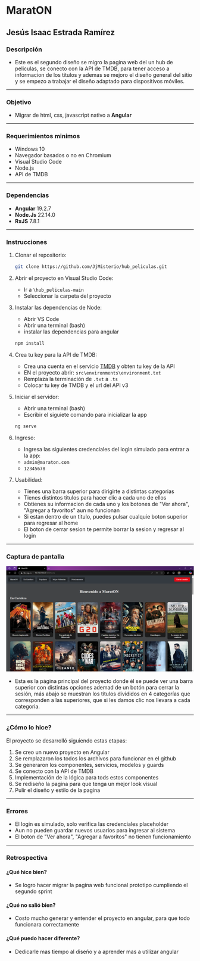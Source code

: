 # MaratON
## Jesús Isaac Estrada Ramírez

### Descripción
- Este es el segundo diseño se migro la pagina web del un hub de peliculas, se conecto con la API de TMDB, para tener acceso a informacion de los titulos y ademas se mejoro el diseño general del sitio y se empezo a trabajar el diseño adaptado para dispositivos móviles.
---
### Objetivo
- Migrar de html, css, javascript nativo a **Angular**
---
### Requerimientos minimos
- Windows 10
- Navegador basados o no en Chromium
- Visual Studio Code
- Node.js
- API de TMDB
---
### Dependencias
- **Angular** 19.2.7
- **Node.Js** 22.14.0
- **RxJS**    7.8.1
---
### Instrucciones
1. Clonar el repositorio:
   ```bash
   git clone https://github.com/JjMisterio/hub_peliculas.git
   ```

2. Abrir el proyecto en Visual Studio Code:
   - Ir a `\hub_peliculas-main`
   - Seleccionar la carpeta del proyecto

3. Instalar las dependencias de Node:
   - Abrir VS Code
   - Abrir una terminal (bash)
   - instalar las dependencias para angular
   ```bash
   npm install
   ```

4. Crea tu key para la API de TMDB:
   - Crea una cuenta en el servicio [TMDB](https://developer.themoviedb.org/reference/intro/getting-started) y obten tu key de la API
   - EN el proyecto abrir: `src\environments\environment.txt`
   - Remplaza la terminación de `.txt` a `.ts`
   - Colocar tu key de TMDB y el url del API v3

5. Iniciar el servidor:
   - Abrir una terminal (bash)
   - Escribir el siguiete comando para inicializar la app
   ```bash
   ng serve
   ```

6. Ingreso:
   - Ingresa las siguientes credenciales del login simulado para entrar a la app:
   - `admin@maraton.com`
   - `12345678`

7. Usabilidad:
   - Tienes una barra superior para dirigirte a distintas categorias
   - Tienes distintos titulos para hacer clic a cada uno de ellos
   - Obtienes su informacion de cada uno y los botones de "Ver ahora", "Agregar a favoritos" aun no funcionan
   - Si estan dentro de un titulo, puedes pulsar cualquie boton superior para regresar al home
   - El boton de cerrar sesion te permite borrar la sesion y regresar al login
---
### Captura de pantalla
![alt text](/assets/sprint02-01.png "Home: Pagina principal")
- Esta es la página principal del proyecto donde él se puede ver una barra superior con distintas opciones ademad de un botón para cerrar la sesión, más abajo se muestran los títulos divididos en 4 categorías que corresponden a las superiores, que si les damos clic nos llevara a cada categoria.
---
### ¿Cómo lo hice?
El proyecto se desarrolló siguiendo estas etapas:
1. Se creo un nuevo proyecto en Angular
2. Se remplazaron los todos los archivos para funcionar en el github
3. Se generaron los componentes, servicios, modelos y guards
4. Se conecto con la API de TMDB
5. Implementación de la lógica para tods estos componentes
6. Se rediseño la pagina para que tenga un mejor look visual
7. Pulir el diseño y estilo de la pagina
---
### Errores
- El login es simulado, solo verifica las credenciales placeholder
- Aun no pueden guardar nuevos usuarios para ingresar al sistema
- El boton de "Ver ahora", "Agregar a favoritos" no tienen funcionamiento
---
### Retrospectiva
#### ¿Qué hice bien?
- Se logro hacer migrar la pagina web funcional prototipo cumpliendo el segundo sprint
#### ¿Qué no salió bien?
- Costo mucho generar y entender el proyecto en angular, para que todo funcionara correctamente
#### ¿Qué puedo hacer diferente?
- Dedicarle mas tiempo al diseño y a aprender mas a utilizar angular